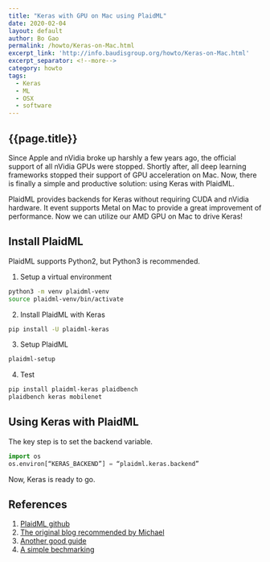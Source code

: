 ```yaml
---
title: "Keras with GPU on Mac using PlaidML"
date: 2020-02-04
layout: default
author: Bo Gao
permalink: /howto/Keras-on-Mac.html
excerpt_link: 'http://info.baudisgroup.org/howto/Keras-on-Mac.html'
excerpt_separator: <!--more-->
category: howto
tags:
  - Keras
  - ML
  - OSX
  - software
---
```


## {{page.title}}

Since Apple and nVidia broke up harshly a few years ago, the official support of all 
nVidia GPUs were stopped. Shortly after, all deep learning frameworks stopped their 
support of GPU acceleration on Mac. Now, there is finally a simple and productive 
solution: using Keras with PlaidML.  

PlaidML provides backends for Keras without requiring CUDA and nVidia hardware. It event
supports Metal on Mac to provide a great improvement of performance. Now we can utilize
our AMD GPU on Mac to drive Keras!

<!--more-->

## Install PlaidML

PlaidML supports Python2, but Python3 is recommended.

1. Setup a virtual environment  

```bash
python3 -m venv plaidml-venv
source plaidml-venv/bin/activate
```

2. Install PlaidML with Keras

```bash
pip install -U plaidml-keras
```

3. Setup PlaidML

```bash
plaidml-setup
```

4. Test

```bash
pip install plaidml-keras plaidbench
plaidbench keras mobilenet
```

## Using Keras with PlaidML

The key step is to set the backend variable.

```python
import os
os.environ[“KERAS_BACKEND”] = “plaidml.keras.backend”
```

Now, Keras is ready to go.

## References

1. [PlaidML github](https://github.com/plaidml/plaidml)
2. [The original blog recommended by Michael](https://www.bignerdranch.com/blog/macos-machine-learning-in-2019/)
3. [Another good guide](https://medium.com/@leonbovett/getting-started-with-keras-on-a-mac-with-blackmagic-egpu-4459bf5128c8)
4. [A simple bechmarking](https://medium.com/@danbrice.datascience/deep-learning-on-a-mac-with-amd-gpu-4be1f18944a)


